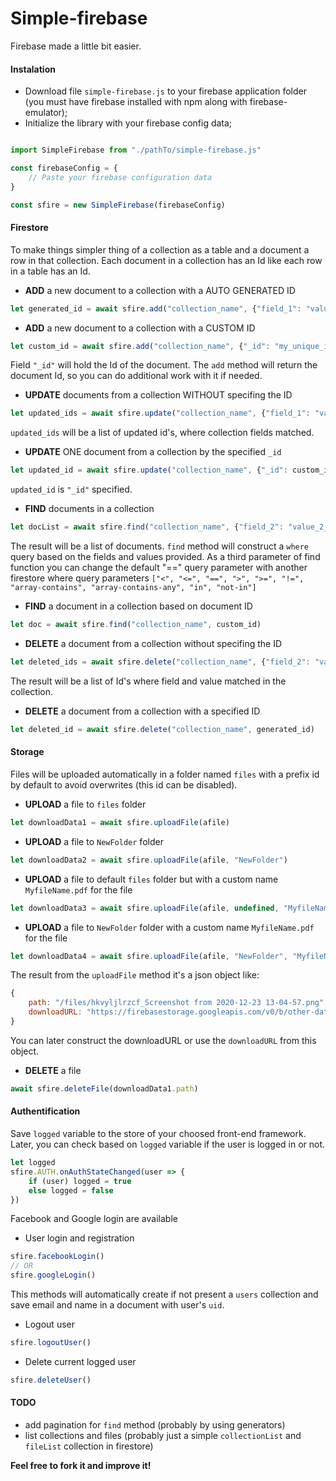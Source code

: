 # Simple-firebase
Firebase made a little bit easier. 


#### Instalation

- Download file `simple-firebase.js` to your firebase application folder (you must have firebase installed with npm along with firebase-emulator);
- Initialize the library with your firebase config data;

```js

import SimpleFirebase from "./pathTo/simple-firebase.js"

const firebaseConfig = {
    // Paste your firebase configuration data
}

const sfire = new SimpleFirebase(firebaseConfig)

```


#### Firestore 

To make things simpler thing of a collection as a table and a document a row in that collection.
Each document in a collection has an Id like each row in a table has an Id. 


- **ADD** a new document to a collection with a AUTO GENERATED ID
```js
let generated_id = await sfire.add("collection_name", {"field_1": "value_1", "field_2": "value_2"})
```

- **ADD** a new document to a collection with a CUSTOM ID
```js
let custom_id = await sfire.add("collection_name", {"_id": "my_unique_id", "field_1": "value_1", "field_2": "value_2"})
```
Field `"_id"` will hold the Id of the document.
The `add` method will return the document Id, so you can do additional work with it if needed. 


- **UPDATE** documents from a collection WITHOUT specifing the ID
```js
let updated_ids = await sfire.update("collection_name", {"field_1": "value_1"}, {"field_1": "value_1_updated"})
```
`updated_ids` will be a list of updated id's, where collection fields matched.


- **UPDATE** ONE document from a collection by the specified `_id`
```js
let updated_id = await sfire.update("collection_name", {"_id": custom_id, "field_2": "value_2_updated"})
```
`updated_id` is `"_id"` specified.


- **FIND** documents in a collection     
```js   
let docList = await sfire.find("collection_name", {"field_2": "value_2_updated"})
```
The result will be a list of documents.
`find` method will construct a `where` query based on the fields and values provided.
As a third parameter of find function you can change the default "==" query parameter with another 
firestore where query parameters 
`["<", "<=", "==", ">", ">=", "!=", "array-contains", "array-contains-any", "in", "not-in"]`


- **FIND** a document in a collection based on document ID
```js
let doc = await sfire.find("collection_name", custom_id)
```

- **DELETE** a document from a collection without specifing the ID
```js
let deleted_ids = await sfire.delete("collection_name", {"field_2": "value_2_updated"})
```
The result will be a list of Id's where field and value matched in the collection.

- **DELETE** a document from a collection with a specified ID
```js
let deleted_id = await sfire.delete("collection_name", generated_id)
```


#### Storage 

Files will be uploaded automatically in a folder named `files` with a prefix id by default to avoid overwrites (this id can be disabled).


- **UPLOAD** a file to `files` folder 
```js
let downloadData1 = await sfire.uploadFile(afile)
```

- **UPLOAD** a file to `NewFolder` folder 
```js
let downloadData2 = await sfire.uploadFile(afile, "NewFolder")
```

- **UPLOAD** a file to default `files` folder but with a custom name `MyfileName.pdf` for the file 
```js
let downloadData3 = await sfire.uploadFile(afile, undefined, "MyfileName.pdf")
```

- **UPLOAD** a file to `NewFolder` folder with a custom name `MyfileName.pdf` for the file 
```js
let downloadData4 = await sfire.uploadFile(afile, "NewFolder", "MyfileName.pdf", false)
```

The result from the `uploadFile` method it's a json object like:
```js
{
    path: "/files/hkvyljlrzcf_Screenshot from 2020-12-23 13-04-57.png", 
    downloadURL: "https://firebasestorage.googleapis.com/v0/b/other-data/token=etc"
}
```

You can later construct the downloadURL or use the `downloadURL` from this object.


- **DELETE** a file 
```js
await sfire.deleteFile(downloadData1.path)
```

#### Authentification 

Save `logged` variable to the store of your choosed front-end framework.
Later, you can check based on `logged` variable if the user is logged in or not.

```js
let logged
sfire.AUTH.onAuthStateChanged(user => {
    if (user) logged = true
    else logged = false 
})
```

Facebook and Google login are available 

- User login and registration
```js
sfire.facebookLogin() 
// OR
sfire.googleLogin()
```

This methods will automatically create if not present a `users` collection and save email and name in a document with user's `uid`.


- Logout user
```js
sfire.logoutUser()
```

- Delete current logged user
```js
sfire.deleteUser()
```


#### TODO

- add pagination for `find` method (probably by using generators)
- list collections and files (probably just a simple `collectionList` and `fileList` collection in firestore)

**Feel free to fork it and improve it!**

